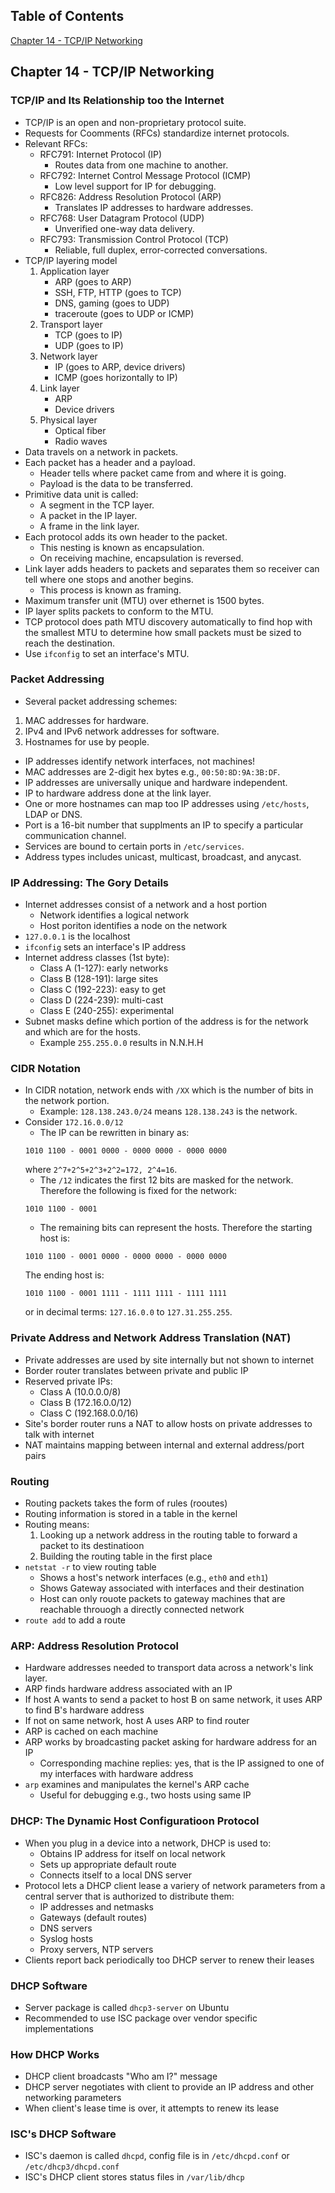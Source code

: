 ## Table of Contents
[Chapter 14 - TCP/IP Networking](#Chapter-14---TCP/IP-Networking)

## Chapter 14 - TCP/IP Networking

### TCP/IP and Its Relationship too the Internet

- TCP/IP is an open and non-proprietary protocol suite.
- Requests for Coomments (RFCs) standardize internet protocols.
- Relevant RFCs:
    * RFC791: Internet Protocol (IP)
        + Routes data from one machine to another.
    * RFC792: Internet Control Message Protocol (ICMP)
        + Low level support for IP for debugging.
    * RFC826: Address Resolution Protocol (ARP)
        + Translates IP addresses to hardware addresses.
    * RFC768: User Datagram Protocol (UDP)
        + Unverified one-way data delivery.
    * RFC793: Transmission Control Protocol (TCP)
        + Reliable, full duplex, error-corrected conversations.
- TCP/IP layering model
    1. Application layer
        * ARP (goes to ARP)
        * SSH, FTP, HTTP (goes to TCP)
        * DNS, gaming (goes to UDP)
        * traceroute (goes to UDP or ICMP)
    2. Transport layer
        * TCP (goes to IP)
        * UDP (goes to IP)
    3. Network layer
        * IP (goes to ARP, device drivers)
        * ICMP (goes horizontally to IP)
    4. Link layer
        * ARP
        * Device drivers
    5. Physical layer
        * Optical fiber
        * Radio waves
- Data travels on a network in packets.
- Each packet has a header and a payload.
    * Header tells where packet came from and where it is going.
    * Payload is the data to be transferred.
- Primitive data unit is called:
    * A segment in the TCP layer.
    * A packet in the IP layer.
    * A frame in the link layer.
- Each protocol adds its own header to the packet.
    * This nesting is known as encapsulation.
    * On receiving machine, encapsulation is reversed.
- Link layer adds headers to packets and separates them so receiver can tell where one stops and another begins.
    * This process is known as framing.
- Maximum transfer unit (MTU) over ethernet is 1500 bytes.
- IP layer splits packets to conform to the MTU.
- TCP protocol does path MTU discovery automatically to find hop with the smallest MTU to determine how small packets must be sized to reach the destination.
- Use `ifconfig` to set an interface's MTU.

### Packet Addressing

- Several packet addressing schemes:
1. MAC addresses for hardware.
2. IPv4 and IPv6 network addresses for software.
3. Hostnames for use by people.
- IP addresses identify network interfaces, not machines!
- MAC addresses are 2-digit hex bytes e.g., `00:50:8D:9A:3B:DF`.
- IP addresses are universally unique and hardware independent.
- IP to hardware address done at the link layer.
- One or more hostnames can map too IP addresses using `/etc/hosts`, LDAP or DNS.
- Port is a 16-bit number that supplments an IP to specify a particular communication channel.
- Services are bound to certain ports in `/etc/services`.
- Address types includes unicast, multicast, broadcast, and anycast.

### IP Addressing: The Gory Details

- Internet addresses consist of a network and a host portion
    * Network identifies a logical network
    * Host poriton identifies a node on the network
- `127.0.0.1` is the localhost
- `ifconfig` sets an interface's IP address
- Internet address classes (1st byte):
    * Class A (1-127): early networks
    * Class B (128-191): large sites
    * Class C (192-223): easy to get
    * Class D (224-239): multi-cast
    * Class E (240-255): experimental
- Subnet masks define which portion of the address is for the network and which are for the hosts.
    * Example `255.255.0.0` results in N.N.H.H

### CIDR Notation

- In CIDR notation, network ends with `/XX` which is the number of bits in the network portion.
    * Example: `128.138.243.0/24` means `128.138.243` is the network.
- Consider `172.16.0.0/12`
    * The IP can be rewritten in binary as:
    ```
    1010 1100 - 0001 0000 - 0000 0000 - 0000 0000
    ```
    where `2^7+2^5+2^3+2^2=172, 2^4=16`.
    * The `/12` indicates the first 12 bits are masked for the network. Therefore the following is fixed for the network:
    ```
    1010 1100 - 0001
    ```
    * The remaining bits can represent the hosts. Therefore the starting host is:
    ```
    1010 1100 - 0001 0000 - 0000 0000 - 0000 0000
    ```
    The ending host is:
    ```
    1010 1100 - 0001 1111 - 1111 1111 - 1111 1111
    ```
    or in decimal terms: `127.16.0.0` to `127.31.255.255`.

### Private Address and Network Address Translation (NAT)

- Private addresses are used by site internally but not shown to internet
- Border router translates between private and public IP
- Reserved private IPs:
    * Class A (10.0.0.0/8)
    * Class B (172.16.0.0/12)
    * Class C (192.168.0.0/16)
- Site's border router runs a NAT to allow hosts on private addresses to talk with internet
- NAT maintains mapping between internal and external address/port pairs

### Routing

- Routing packets takes the form of rules (rooutes)
- Routing information is stored in a table in the kernel
- Routing means:
    1. Looking up a network address in the routing table to forward a packet to its destinatioon
    2. Building the routing table in the first place
- `netstat -r` to view routing table
    * Shows a host's network interfaces (e.g., `eth0` and `eth1`)
    * Shows Gateway associated with interfaces and their destination
    * Host can only rouote packets to gateway machines that are reachable throuogh a directly connected network
- `route add` to add a route

### ARP: Address Resolution Protocol

- Hardware addresses needed to transport data across a network's link layer.
- ARP finds hardware address associated with an IP
- If host A wants to send a packet to host B on same network, it uses ARP to find B's hardware address
- If not on same network, host A uses ARP to find router
- ARP is cached on each machine
- ARP works by broadcasting packet asking for hardware address for an IP
    * Corresponding machine replies: yes, that is the IP assigned to one of my interfaces with hardware address
- `arp` examines and manipulates the kernel's ARP cache
    * Useful for debugging e.g., two hosts using same IP

### DHCP: The Dynamic Host Configuratioon Protocol

- When you plug in a device into a network, DHCP is used to:
    * Obtains IP address for itself on local network
    * Sets up appropriate default route
    * Connects itself to a local DNS server
- Protocol lets a DHCP client lease a variery of network parameters from a central server that is authorized to distribute them:
    * IP addresses and netmasks
    * Gateways (default routes)
    * DNS servers
    * Syslog hosts
    * Proxy servers, NTP servers
- Clients report back periodically too DHCP server to renew their leases

### DHCP Software

- Server package is called `dhcp3-server` on Ubuntu
- Recommended to use ISC package over vendor specific implementations

### How DHCP Works

- DHCP client broadcasts "Who am I?" message
- DHCP server negotiates with client to provide an IP address and other networking parameters
- When client's lease time is over, it attempts to renew its lease

### ISC's DHCP Software

- ISC's daemon is called `dhcpd`, config file is in `/etc/dhcpd.conf` or `/etc/dhcp3/dhcpd.conf`
- ISC's DHCP client stores status files in `/var/lib/dhcp`


